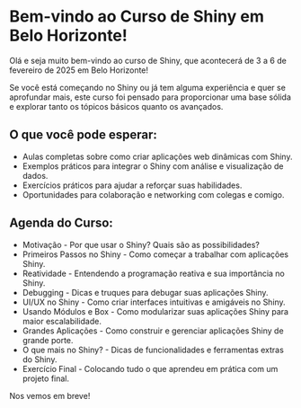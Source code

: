 # Bem-vindo ao Curso de Shiny em Belo Horizonte!

Olá e seja muito bem-vindo ao curso de Shiny, que acontecerá de 3 a 6 de fevereiro de 2025 em Belo Horizonte!

Se você está começando no Shiny ou já tem alguma experiência e quer se aprofundar mais, este curso foi pensado para proporcionar uma base sólida e explorar tanto os tópicos básicos quanto os avançados.

## O que você pode esperar:
- Aulas completas sobre como criar aplicações web dinâmicas com Shiny.
- Exemplos práticos para integrar o Shiny com análise e visualização de dados.
- Exercícios práticos para ajudar a reforçar suas habilidades.
- Oportunidades para colaboração e networking com colegas e comigo.

## Agenda do Curso:
- Motivação - Por que usar o Shiny? Quais são as possibilidades?
- Primeiros Passos no Shiny - Como começar a trabalhar com aplicações Shiny.
- Reatividade - Entendendo a programação reativa e sua importância no Shiny.
- Debugging - Dicas e truques para debugar suas aplicações Shiny.
- UI/UX no Shiny - Como criar interfaces intuitivas e amigáveis no Shiny.
- Usando Módulos e Box - Como modularizar suas aplicações Shiny para maior escalabilidade.
- Grandes Aplicações - Como construir e gerenciar aplicações Shiny de grande porte.
- O que mais no Shiny? - Dicas de funcionalidades e ferramentas extras do Shiny.
- Exercício Final - Colocando tudo o que aprendeu em prática com um projeto final.

Nos vemos em breve!
